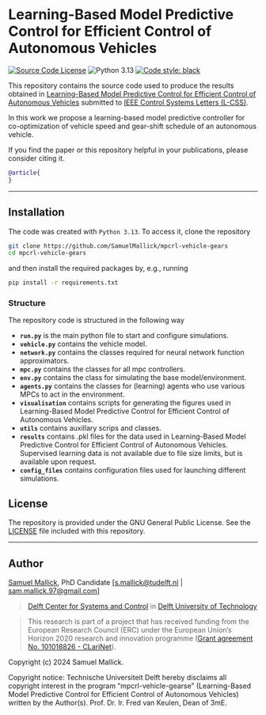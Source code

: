 # Learning-Based Model Predictive Control for Efficient Control of Autonomous Vehicles

[![Source Code License](https://img.shields.io/badge/license-GPL-blueviolet)](https://github.com/SamuelMallick/mpcrl-vehicle-gears/blob/main/LICENSE)
![Python 3.13](https://img.shields.io/badge/python-3.13-green.svg)
[![Code style: black](https://img.shields.io/badge/code%20style-black-000000.svg)](https://github.com/psf/black)


This repository contains the source code used to produce the results obtained in [Learning-Based Model Predictive Control for Efficient Control of Autonomous Vehicles]() submitted to [IEEE Control Systems Letters (L-CSS)]().

In this work we propose a learning-based model predictive controller for co-optimization of vehicle speed and gear-shift schedule of an autonomous vehicle.

If you find the paper or this repository helpful in your publications, please consider citing it.

```bibtex
@article{
}
```

---

## Installation

The code was created with `Python 3.13`. To access it, clone the repository

```bash
git clone https://github.com/SamuelMallick/mpcrl-vehicle-gears
cd mpcrl-vehicle-gears
```

and then install the required packages by, e.g., running

```bash
pip install -r requirements.txt
```

### Structure

The repository code is structured in the following way

- **`run.py`** is the main python file to start and configure simulations.
- **`vehicle.py`** contains the vehicle model.
- **`network.py`** contains the classes required for neural network function approximators.
- **`mpc.py`** contains the classes for all mpc controllers.
- **`env.py`** contains the class for simulating the base model/environment.
- **`agents.py`** contains the classes for (learning) agents who use various MPCs to act in the environment.
- **`visualisation`** contains scripts for generating the figures used in Learning-Based Model Predictive Control for Efficient Control of Autonomous Vehicles.
- **`utils`** contains auxillary scrips and classes.
- **`results`** contains .pkl files for the data used in Learning-Based Model Predictive Control for Efficient Control of Autonomous Vehicles. Supervised learning data is not available due to file size limits, but is available upon request.
- **`config_files`** contains configuration files used for launching different simulations.

## License

The repository is provided under the GNU General Public License. See the [LICENSE](https://github.com/SamuelMallick/mpcrl-vehicle-gears/blob/main/LICENSE) file included with this repository.

---

## Author

[Samuel Mallick](https://www.tudelft.nl/staff/s.h.mallick/), PhD Candidate [s.mallick@tudelft.nl | sam.mallick.97@gmail.com]

> [Delft Center for Systems and Control](https://www.tudelft.nl/en/3me/about/departments/delft-center-for-systems-and-control/) in [Delft University of Technology](https://www.tudelft.nl/en/)

> This research is part of a project that has received funding from the European Research Council (ERC) under the European Union’s Horizon 2020 research and innovation programme ([Grant agreement No. 101018826 - CLariNet](https://cordis.europa.eu/project/id/101018826)).

Copyright (c) 2024 Samuel Mallick.

Copyright notice: Technische Universiteit Delft hereby disclaims all copyright interest in the program “mpcrl-vehicle-gearse” (Learning-Based Model Predictive Control for Efficient Control of Autonomous Vehicles) written by the Author(s). Prof. Dr. Ir. Fred van Keulen, Dean of 3mE.